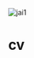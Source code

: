 ![jai1](https://user-images.githubusercontent.com/88074139/127279527-b3a5a86d-2dde-4851-a142-4d753e65e2d3.png)
# cv
